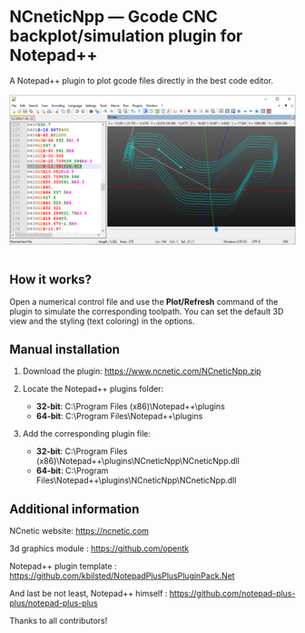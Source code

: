# NCneticNpp — Gcode CNC backplot/simulation plugin for Notepad++

A Notepad++ plugin to plot gcode files directly in the best code editor.
<br><br>
![NCneticNpp](demo.png)
<br><br>

How it works?
-------------

Open a numerical control file and use the **Plot/Refresh** command of the plugin to simulate the corresponding toolpath. You can set the default 3D view and the styling (text coloring) in the options.

Manual installation
-----------------

1. Download the plugin: https://www.ncnetic.com/NCneticNpp.zip

2. Locate the Notepad++ plugins folder: 
    * **32-bit**: C:\Program Files (x86)\Notepad++\plugins 
    * **64-bit**: C:\Program Files\Notepad++\plugins

3. Add the corresponding plugin file: 
    * **32-bit**: C:\Program Files (x86)\Notepad++\plugins\NCneticNpp\NCneticNpp.dll
    * **64-bit**: C:\Program Files\Notepad++\plugins\NCneticNpp\NCneticNpp.dll

Additional information
----------------------

NCnetic website: https://ncnetic.com

3d graphics module : https://github.com/opentk

Notepad++ plugin template : https://github.com/kbilsted/NotepadPlusPlusPluginPack.Net

And last be not least, Notepad++ himself : https://github.com/notepad-plus-plus/notepad-plus-plus

Thanks to all contributors!
